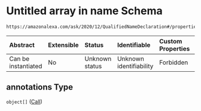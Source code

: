 # Untitled array in name Schema

```txt
https://amazonalexa.com/ask/2020/12/QualifiedNameDeclaration#/properties/annotations
```



| Abstract            | Extensible | Status         | Identifiable            | Custom Properties | Additional Properties | Access Restrictions | Defined In                                                                                            |
| :------------------ | :--------- | :------------- | :---------------------- | :---------------- | :-------------------- | :------------------ | :---------------------------------------------------------------------------------------------------- |
| Can be instantiated | No         | Unknown status | Unknown identifiability | Forbidden         | Allowed               | none                | [QualifiedNameDeclaration.json\*](../../schemas/QualifiedNameDeclaration.json "open original schema") |

## annotations Type

`object[]` ([Call](actiondeclaration-properties-annotations-call.md))
